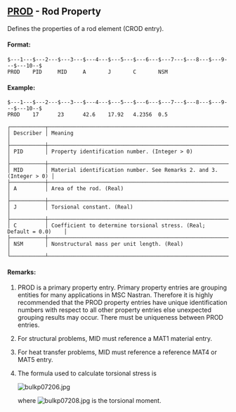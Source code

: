 ## [PROD](https://nexus.hexagon.com/documentationcenter/bundle/MSC_Nastran_2022.4/page/Nastran_Combined_Book/qrg/bulkp/TOC.PROD.xhtml) - Rod Property

Defines the properties of a rod element (CROD entry).

#### Format:

```nastran
$---1---$---2---$---3---$---4---$---5---$---6---$---7---$---8---$---9---$---10--$
PROD    PID     MID     A       J       C       NSM                             
```

#### Example:

```nastran
$---1---$---2---$---3---$---4---$---5---$---6---$---7---$---8---$---9---$---10--$
PROD    17      23      42.6    17.92   4.2356  0.5                             
```

```text
┌───────────┬─────────────────────────────────────────────────────────────────────┐
│ Describer │ Meaning                                                             │
├───────────┼─────────────────────────────────────────────────────────────────────┤
│ PID       │ Property identification number. (Integer > 0)                       │
├───────────┼─────────────────────────────────────────────────────────────────────┤
│ MID       │ Material identification number. See Remarks 2. and 3. (Integer > 0) │
├───────────┼─────────────────────────────────────────────────────────────────────┤
│ A         │ Area of the rod. (Real)                                             │
├───────────┼─────────────────────────────────────────────────────────────────────┤
│ J         │ Torsional constant. (Real)                                          │
├───────────┼─────────────────────────────────────────────────────────────────────┤
│ C         │ Coefficient to determine torsional stress. (Real; Default = 0.0)    │
├───────────┼─────────────────────────────────────────────────────────────────────┤
│ NSM       │ Nonstructural mass per unit length. (Real)                          │
└───────────┴─────────────────────────────────────────────────────────────────────┘
```

#### Remarks:

1. PROD is a primary property entry. Primary property entries are grouping entities for many applications in MSC Nastran. Therefore it is highly recommended that the PROD property entries have unique identification numbers with respect to all other property entries else unexpected grouping results may occur. There must be uniqueness between PROD entries.
2. For structural problems, MID must reference a MAT1 material entry.
3. For heat transfer problems, MID must reference a reference MAT4 or MAT5 entry.
4. The formula used to calculate torsional stress is

     ![bulkp07206.jpg](https://help-be.hexagonmi.com/bundle/MSC_Nastran_2022.4/page/Nastran_Combined_Book/qrg/bulkp/../../../assets/bulkp07206.jpg?_LANG=enus)  

     where  ![bulkp07208.jpg](https://help-be.hexagonmi.com/bundle/MSC_Nastran_2022.4/page/Nastran_Combined_Book/qrg/bulkp/../../../assets/bulkp07208.jpg?_LANG=enus)  is the torsional moment.
